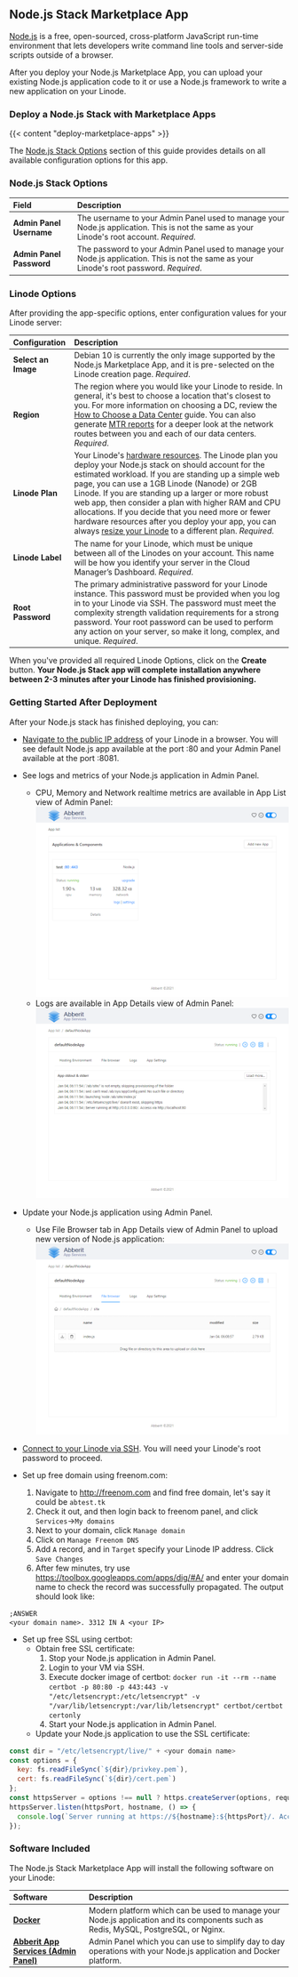 ## Node.js Stack Marketplace App

[Node.js](https://nodejs.dev/) is a free, open-sourced, cross-platform JavaScript run-time environment that lets developers write command line tools and server-side scripts outside of a browser.

After you deploy your Node.js Marketplace App, you can upload your existing Node.js application code to it or use a Node.js framework to write a new application on your Linode.

### Deploy a Node.js Stack with Marketplace Apps

{{< content "deploy-marketplace-apps" >}}

The [Node.js Stack Options](#node.js-stack-options) section of this guide provides details on all available configuration options for this app.

### Node.js Stack Options

| **Field** | **Description** |
|:--------------|:------------|
| **Admin Panel Username** | The username to your Admin Panel used to manage your Node.js application. This is not the same as your Linode's root account. *Required*. |
| **Admin Panel Password** | The password to your Admin Panel used to manage your Node.js application. This is not the same as your Linode's root password. *Required*. |

### Linode Options

After providing the app-specific options, enter configuration values for your Linode server:

| **Configuration** | **Description** |
|:--------------|:------------|
| **Select an Image** | Debian 10 is currently the only image supported by the Node.js Marketplace App, and it is pre-selected on the Linode creation page. *Required*. |
| **Region** | The region where you would like your Linode to reside. In general, it's best to choose a location that's closest to you. For more information on choosing a DC, review the [How to Choose a Data Center](/docs/guides/how-to-choose-a-data-center) guide. You can also generate [MTR reports](/docs/guides/diagnosing-network-issues-with-mtr/) for a deeper look at the network routes between you and each of our data centers. *Required*. |
| **Linode Plan** | Your Linode's [hardware resources](/docs/guides/how-to-choose-a-linode-plan/#hardware-resource-definitions). The Linode plan you deploy your Node.js stack on should account for the estimated workload. If you are standing up a simple web page, you can use a 1GB Linode (Nanode) or 2GB Linode. If you are standing up a larger or more robust web app, then consider a plan with higher RAM and CPU allocations. If you decide that you need more or fewer hardware resources after you deploy your app, you can always [resize your Linode](/docs/guides/resizing-a-linode/) to a different plan. *Required*. |
| **Linode Label** | The name for your Linode, which must be unique between all of the Linodes on your account. This name will be how you identify your server in the Cloud Manager’s Dashboard. *Required*. |
| **Root Password** | The primary administrative password for your Linode instance. This password must be provided when you log in to your Linode via SSH. The password must meet the complexity strength validation requirements for a strong password. Your root password can be used to perform any action on your server, so make it long, complex, and unique. *Required*. |

When you've provided all required Linode Options, click on the **Create** button. **Your Node.js Stack app will complete installation anywhere between 2-3 minutes after your Linode has finished provisioning.**

### Getting Started After Deployment

After your Node.js stack has finished deploying, you can:

- [Navigate to the public IP address](/docs/guides/getting-started/#find-your-linode-s-ip-address) of your Linode in a browser. You will see default Node.js app available at the port :80 and your Admin Panel available at the port :8081.

- See logs and metrics of your Node.js application in Admin Panel.
    - CPU, Memory and Network realtime metrics are available in App List view of Admin Panel:
    ![App realtime metrics](abberit-app-services-metrics.png "View Application Metrics")
    - Logs are available in App Details view of Admin Panel:
    ![App logs](abberit-app-services-logs.png "View Application Logs")

- Update your Node.js application using Admin Panel.
    - Use File Browser tab in App Details view of Admin Panel to upload new version of Node.js application:
    ![App browse and update](abberit-app-services-file-browser.png "Update Application Files")

- [Connect to your Linode via SSH](/docs/guides/getting-started/#connect-to-your-linode-via-ssh). You will need your Linode's root password to proceed.

-   Set up free domain using freenom.com:
    1. Navigate to http://freenom.com and find free domain, let's say it could be `abtest.tk`
    2. Check it out, and then login back to freenom panel, and click `Services`->`My domains`
    3. Next to your domain, click `Manage domain`
    4. Click on `Manage Freenom DNS`
    5. Add `A` record, and in `Target` specify your Linode IP address. Click `Save Changes`
    6. After few minutes, try use https://toolbox.googleapps.com/apps/dig/#A/ and enter your domain name to check the record was successfully propagated. The output should look like:
```
;ANSWER
<your domain name>. 3312 IN A <your IP>
```

- Set up free SSL using certbot:
    - Obtain free SSL certificate:
      1. Stop your Node.js application in Admin Panel.
      1. Login to your VM via SSH.
      2. Execute docker image of certbot: `docker run -it --rm --name certbot -p 80:80 -p 443:443 -v "/etc/letsencrypt:/etc/letsencrypt" -v "/var/lib/letsencrypt:/var/lib/letsencrypt" certbot/certbot certonly`
      4. Start your Node.js application in Admin Panel.
    - Update your Node.js application to use the SSL certificate:
```javascript
const dir = "/etc/letsencrypt/live/" + <your domain name>
const options = {
  key: fs.readFileSync(`${dir}/privkey.pem`),
  cert: fs.readFileSync(`${dir}/cert.pem`)
};
const httpsServer = options !== null ? https.createServer(options, requestListener) : undefined;
httpsServer.listen(httpsPort, hostname, () => {
  console.log(`Server running at https://${hostname}:${httpsPort}/. Access via https://localhost:${httpsPort}`);
});
```

### Software Included

The Node.js Stack Marketplace App will install the following software on your Linode:

| **Software** | **Description** |
|:--------------|:------------|
| [**Docker**](https://docker.com) | Modern platform which can be used to manage your Node.js application and its components such as Redis, MySQL, PostgreSQL, or Nginx.|
| [**Abberit App Services (Admin Panel)**](https://abberit.io) | Admin Panel which you can use to simplify day to day operations with your Node.js application and Docker platform. |
